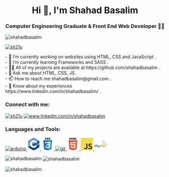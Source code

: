 <h1 align="center">Hi 👋, I'm Shahad Basalim</h1>
    <h3 align="center">Computer Engineering Graduate & Front End Web Developer 👩‍💻</h3>
    <p align="left"> <img src="https://komarev.com/ghpvc/?username=shahadbasalim&label=Profile%20views&color=0e75b6&style=flat" alt="shahadbasalim" /> </p>
    <p align="left"> <a href="https://twitter.com/sh21u" target="blank"><img src="https://img.shields.io/twitter/follow/sh21u?logo=twitter&style=for-the-badge" alt="sh21u" /></a> </p>
    - 🔭 I’m currently working on websites using HTML, CSS and JavaScript . <br>
    - 🌱 I’m currently learning Frameworks and SASS . <br>
    - 👨‍💻 All of my projects are available at https://github.com/shahadbasalim .<br>
    - 💬 Ask me about HTML, CSS, JS. <br>
    - 📫 How to reach me shahadbasalim@gmail.com .<br>
    - 📄 Know about my experiences https://www.linkedin.com/in/shahadbasalim/ . <br>
<h3 align="left">Connect with me:</h3>
<p align="left">
<a href="https://twitter.com/sh21u" target="blank"><img align="center" src="https://raw.githubusercontent.com/rahuldkjain/github-profile-readme-generator/master/src/images/icons/Social/twitter.svg" alt="sh21u" height="30" width="40" /></a>
<a href="https://linkedin.com/in/www.linkedin.com/in/shahadbasalim" target="blank"><img align="center" src="https://raw.githubusercontent.com/rahuldkjain/github-profile-readme-generator/master/src/images/icons/Social/linked-in-alt.svg" alt="www.linkedin.com/in/shahadbasalim" height="30" width="40" /></a>
</p>
<h3 align="left">Languages and Tools:</h3>
<p align="left"> <a href="https://www.arduino.cc/" target="_blank" rel="noreferrer"> <img src="https://cdn.worldvectorlogo.com/logos/arduino-1.svg" alt="arduino" width="40" height="40"/> </a> <a href="https://www.w3schools.com/cpp/" target="_blank" rel="noreferrer"> <img src="https://raw.githubusercontent.com/devicons/devicon/master/icons/cplusplus/cplusplus-original.svg" alt="cplusplus" width="40" height="40"/> </a> <a href="https://www.w3schools.com/css/" target="_blank" rel="noreferrer"> <img src="https://raw.githubusercontent.com/devicons/devicon/master/icons/css3/css3-original-wordmark.svg" alt="css3" width="40" height="40"/> </a> <a href="https://git-scm.com/" target="_blank" rel="noreferrer"> <img src="https://www.vectorlogo.zone/logos/git-scm/git-scm-icon.svg" alt="git" width="40" height="40"/> </a> <a href="https://www.w3.org/html/" target="_blank" rel="noreferrer"> <img src="https://raw.githubusercontent.com/devicons/devicon/master/icons/html5/html5-original-wordmark.svg" alt="html5" width="40" height="40"/> </a> <a href="https://developer.mozilla.org/en-US/docs/Web/JavaScript" target="_blank" rel="noreferrer"> <img src="https://raw.githubusercontent.com/devicons/devicon/master/icons/javascript/javascript-original.svg" alt="javascript" width="40" height="40"/> </a> <a href="https://www.mysql.com/" target="_blank" rel="noreferrer"> <img src="https://raw.githubusercontent.com/devicons/devicon/master/icons/mysql/mysql-original-wordmark.svg" alt="mysql" width="40" height="40"/> </a> </p>
<p><img align="left" src="https://github-readme-stats.vercel.app/api/top-langs?username=shahadbasalim&show_icons=true&locale=en&layout=compact" alt="shahadbasalim" /></p>
<p>&nbsp;<img align="center" src="https://github-readme-stats.vercel.app/api?username=shahadbasalim&show_icons=true&locale=en" alt="shahadbasalim" /></p>
<p><img align="center" src="https://github-readme-streak-stats.herokuapp.com/?user=shahadbasalim&" alt="shahadbasalim" /></p>

